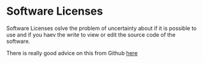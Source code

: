 # Software Licenses

Software Licenses oslve the problem of uncertainty about if it is possible to use and if you haev the write to view or edit the source code of the software.

There is really good advice on this from Github [here](https://docs.github.com/en/repositories/managing-your-repositorys-settings-and-features/customizing-your-repository/licensing-a-repository)
